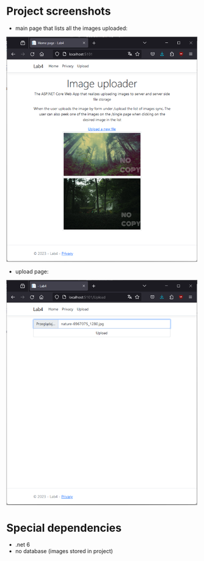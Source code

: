 # Project screenshots

- main page that lists all the images uploaded:
<img src="https://raw.githubusercontent.com/RobertNeat/image_upload_watermark/screenshots/main_page.png" width="500px" heigth="auto"/>

- upload page:
<img src="https://raw.githubusercontent.com/RobertNeat/image_upload_watermark/screenshots/upload_page.png" width="500px" heigth="auto"/>

# Special dependencies

- .net 6
- no database (images stored in project)
